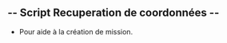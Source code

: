 -- Script Recuperation de coordonnées -- 
----------------------------------------

- Pour aide à la création de mission.
